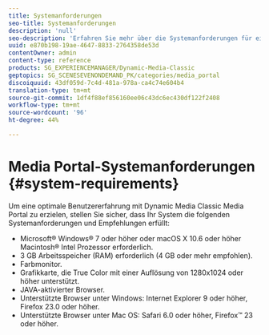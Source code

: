 ```yaml
---
title: Systemanforderungen
seo-title: Systemanforderungen
description: 'null'
seo-description: 'Erfahren Sie mehr über die Systemanforderungen für ein optimales Erlebnis mit Media Portal. '
uuid: e870b198-19ae-4647-8833-2764358de53d
contentOwner: admin
content-type: reference
products: SG_EXPERIENCEMANAGER/Dynamic-Media-Classic
geptopics: SG_SCENESEVENONDEMAND_PK/categories/media_portal
discoiquuid: 43df059d-7c4d-481a-978a-ca4c74e604b4
translation-type: tm+mt
source-git-commit: 1df4f88ef856160ee06c43dc6ec430df122f2408
workflow-type: tm+mt
source-wordcount: '96'
ht-degree: 44%

---
```



# Media Portal-Systemanforderungen {#system-requirements}

Um eine optimale Benutzererfahrung mit Dynamic Media Classic Media Portal zu erzielen, stellen Sie sicher, dass Ihr System die folgenden Systemanforderungen und Empfehlungen erfüllt:

* Microsoft® Windows® 7 oder höher oder macOS X 10.6 oder höher Macintosh® Intel Prozessor erforderlich.
* 3 GB Arbeitsspeicher (RAM) erforderlich (4 GB oder mehr empfohlen).
* Farbmonitor.
* Grafikkarte, die True Color mit einer Auflösung von 1280x1024 oder höher unterstützt.
* JAVA-aktivierter Browser.
* Unterstützte Browser unter Windows: Internet Explorer 9 oder höher, Firefox 23.0 oder höher.
* Unterstützte Browser unter Mac OS: Safari 6.0 oder höher, Firefox™ 23 oder höher.


